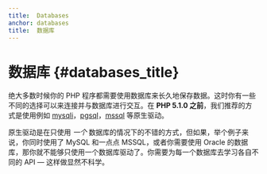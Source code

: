 ```yaml
---
title:  Databases
anchor: databases
title:  数据库
---
```


# 数据库 {#databases_title}

绝大多数时候你的 PHP 程序都需要使用数据库来长久地保存数据。这时你有一些不同的选择可以来连接并与数据库进行交互。在 **PHP 5.1.0 之前**，我们推荐的方式是使用例如 [mysqli]，[pgsql]，[mssql] 等原生驱动。

原生驱动是在只使用 _一个_ 数据库的情况下的不错的方式，但如果，举个例子来说，你同时使用了 MySQL 和一点点 MSSQL，或者你需要使用 Oracle 的数据库，那你就不能够只使用一个数据库驱动了。你需要为每一个数据库去学习各自不同的 API &mdash; 这样做显然不科学。

[mysqli]: http://php.net/mysqli
[pgsql]: http://php.net/pgsql
[mssql]: http://php.net/mssql
